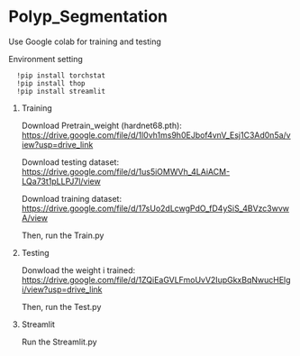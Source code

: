 # Polyp_Segmentation
  Use Google colab for training and testing
  
  Environment setting
  
      !pip install torchstat
      !pip install thop
      !pip install streamlit
1. Training
   
    Download Pretrain_weight (hardnet68.pth): https://drive.google.com/file/d/1l0vh1ms9h0EJbof4vnV_Esj1C3Ad0n5a/view?usp=drive_link
  
    Download testing dataset: https://drive.google.com/file/d/1us5iOMWVh_4LAiACM-LQa73t1pLLPJ7l/view
     
    Download training dataset: https://drive.google.com/file/d/17sUo2dLcwgPdO_fD4ySiS_4BVzc3wvwA/view
  
    Then, run the Train.py
  
2. Testing 

    Donwload the weight i trained: https://drive.google.com/file/d/1ZQiEaGVLFmoUvV2IupGkxBqNwucHElgi/view?usp=drive_link 
  
    Then, run the Test.py
  
3. Streamlit

    Run the Streamlit.py
